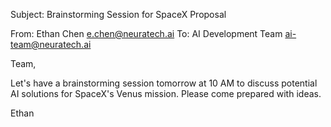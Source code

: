 Subject: Brainstorming Session for SpaceX Proposal

From: Ethan Chen <e.chen@neuratech.ai>
To: AI Development Team <ai-team@neuratech.ai>

Team,

Let's have a brainstorming session tomorrow at 10 AM to discuss potential AI solutions for SpaceX's Venus mission. Please come prepared with ideas.

Ethan
